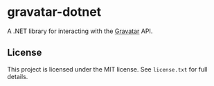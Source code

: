 # gravatar-dotnet
A .NET library for interacting with the [Gravatar](https://gravatar.com/) API.


## License
This project is licensed under the MIT license. See `license.txt` for full details.
